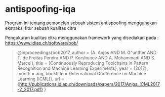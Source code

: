 # antispoofing-iqa
Program ini tentang pemodelan sebuah sistem antispoofing menggunakan ekstraksi fitur sebuah kualitas citra

Pengukuran kualitas citra menggunakan framework yang disediakan pada : https://www.idiap.ch/software/bob/
> @inproceedings{bob2017,
  author = {A. Anjos AND M. G\"unther AND T. de Freitas Pereira AND
            P. Korshunov AND A. Mohammadi AND S. Marcel},
  title = {Continuously Reproducing Toolchains in Pattern Recognition and
           Machine Learning Experiments},
  year = {2017},
  month = aug,
  booktitle = {International Conference on Machine Learning (ICML)},
  url = {http://publications.idiap.ch/downloads/papers/2017/Anjos_ICML2017-2_2017.pdf}
}
